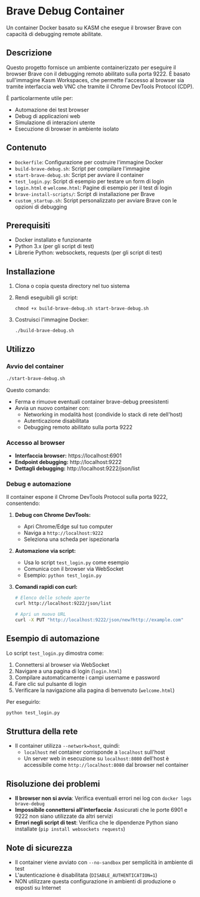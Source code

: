 # Brave Debug Container

Un container Docker basato su KASM che esegue il browser Brave con capacità di debugging remote abilitate.

## Descrizione

Questo progetto fornisce un ambiente containerizzato per eseguire il browser Brave con il debugging remoto abilitato sulla porta 9222. È basato sull'immagine Kasm Workspaces, che permette l'accesso al browser sia tramite interfaccia web VNC che tramite il Chrome DevTools Protocol (CDP).

È particolarmente utile per:
- Automazione dei test browser
- Debug di applicazioni web
- Simulazione di interazioni utente
- Esecuzione di browser in ambiente isolato

## Contenuto

- `Dockerfile`: Configurazione per costruire l'immagine Docker
- `build-brave-debug.sh`: Script per compilare l'immagine
- `start-brave-debug.sh`: Script per avviare il container
- `test_login.py`: Script di esempio per testare un form di login
- `login.html` e `welcome.html`: Pagine di esempio per il test di login
- `brave-install-scripts/`: Script di installazione per Brave
- `custom_startup.sh`: Script personalizzato per avviare Brave con le opzioni di debugging

## Prerequisiti

- Docker installato e funzionante
- Python 3.x (per gli script di test)
- Librerie Python: websockets, requests (per gli script di test)

## Installazione

1. Clona o copia questa directory nel tuo sistema

2. Rendi eseguibili gli script:
   ```
   chmod +x build-brave-debug.sh start-brave-debug.sh
   ```

3. Costruisci l'immagine Docker:
   ```
   ./build-brave-debug.sh
   ```

## Utilizzo

### Avvio del container

```bash
./start-brave-debug.sh
```

Questo comando:
- Ferma e rimuove eventuali container brave-debug preesistenti
- Avvia un nuovo container con:
  - Networking in modalità host (condivide lo stack di rete dell'host)
  - Autenticazione disabilitata
  - Debugging remoto abilitato sulla porta 9222

### Accesso al browser

- **Interfaccia browser:** https://localhost:6901
- **Endpoint debugging:** http://localhost:9222
- **Dettagli debugging:** http://localhost:9222/json/list

### Debug e automazione

Il container espone il Chrome DevTools Protocol sulla porta 9222, consentendo:

1. **Debug con Chrome DevTools:**
   - Apri Chrome/Edge sul tuo computer
   - Naviga a `http://localhost:9222`
   - Seleziona una scheda per ispezionarla

2. **Automazione via script:**
   - Usa lo script `test_login.py` come esempio
   - Comunica con il browser via WebSocket
   - Esempio: `python test_login.py`

3. **Comandi rapidi con curl:**
   ```bash
   # Elenco delle schede aperte
   curl http://localhost:9222/json/list
   
   # Apri un nuovo URL
   curl -X PUT "http://localhost:9222/json/new?http://example.com"
   ```

## Esempio di automazione

Lo script `test_login.py` dimostra come:
1. Connettersi al browser via WebSocket
2. Navigare a una pagina di login (`login.html`)
3. Compilare automaticamente i campi username e password
4. Fare clic sul pulsante di login
5. Verificare la navigazione alla pagina di benvenuto (`welcome.html`)

Per eseguirlo:
```bash
python test_login.py
```

## Struttura della rete

- Il container utilizza `--network=host`, quindi:
  - `localhost` nel container corrisponde a `localhost` sull'host
  - Un server web in esecuzione su `localhost:8080` dell'host è accessibile come `http://localhost:8080` dal browser nel container

## Risoluzione dei problemi

- **Il browser non si avvia**: Verifica eventuali errori nei log con `docker logs brave-debug`
- **Impossibile connettersi all'interfaccia**: Assicurati che le porte 6901 e 9222 non siano utilizzate da altri servizi
- **Errori negli script di test**: Verifica che le dipendenze Python siano installate (`pip install websockets requests`)

## Note di sicurezza

- Il container viene avviato con `--no-sandbox` per semplicità in ambiente di test
- L'autenticazione è disabilitata (`DISABLE_AUTHENTICATION=1`)
- NON utilizzare questa configurazione in ambienti di produzione o esposti su Internet
